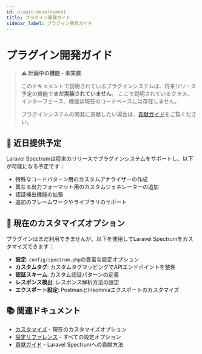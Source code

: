 ```yaml
---
id: plugin-development
title: プラグイン開発ガイド
sidebar_label: プラグイン開発ガイド
---
```


# プラグイン開発ガイド

> **⚠️ 計画中の機能 - 未実装**
>
> このドキュメントで説明されているプラグインシステムは、将来リリース予定の機能で**まだ実装されていません**。
> ここで説明されているクラス、インターフェース、機能は現在のコードベースには存在しません。
>
> プラグインシステムの開発に貢献したい場合は、[貢献ガイド](./contributing.md)をご覧ください。

## 🚧 近日提供予定

Laravel Spectrumは将来のリリースでプラグインシステムをサポートし、以下が可能になる予定です：

- 特殊なコードパターン用のカスタムアナライザーの作成
- 異なる出力フォーマット用のカスタムジェネレーターの追加
- 認証検出機能の拡張
- 追加のフレームワークやライブラリのサポート

## 📝 現在のカスタマイズオプション

プラグインはまだ利用できませんが、以下を使用してLaravel Spectrumをカスタマイズできます：

- **設定**: `config/spectrum.php`の豊富な設定オプション
- **カスタムタグ**: カスタムタグマッピングでAPIエンドポイントを整理
- **認証スキーム**: カスタム認証パターンの定義
- **レスポンス検出**: レスポンス解析方法の設定
- **エクスポート設定**: PostmanとInsomniaエクスポートのカスタマイズ

## 📚 関連ドキュメント

- [カスタマイズ](./customization.md) - 現在のカスタマイズオプション
- [設定リファレンス](./config-reference.md) - すべての設定オプション
- [貢献ガイド](./contributing.md) - Laravel Spectrumへの貢献方法